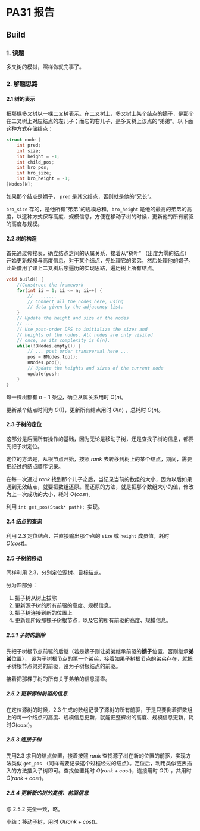 # PA31 报告

## Build

### 1. 读题

多叉树的模拟，照样做就完事了。

### 2. 解题思路

#### 2.1 树的表示

把那棵多叉树以一棵二叉树表示。在二叉树上，多叉树上某个结点的嫡子，是那个在二叉树上对应结点的左儿子；而它的右儿子，是多叉树上该点的“弟弟”。以下面这种方式存储结点：

```c++
struct node {
    int pred;
    int size;
    int height = -1;
    int child_pos;
    int bro_pos;
    int bro_size;
    int bro_height = -1;
}Nodes[N];
```

如果那个结点是嫡子， `pred` 是其父结点，否则就是他的“兄长”。

`bro_size` 存的，是他所有“弟弟”的规模总和，`bro_height` 是他的最高的弟弟的高度，以这种方式保存高度、规模信息，方便在移动子树的时候，更新他的所有前驱的高度与规模。

#### 2.2 树的构造

首先通过邻接表，确立结点之间的从属关系，接着从“树叶” （出度为零的结点）开始更新规模与高度信息，对于某个结点，先处理它的弟弟，然后处理他的嫡子。此处借用了课上二叉树后序遍历的实现思路，遍历树上所有结点。

```c++
void build() {
    //Construct the framework
    for(int ii = 1; ii <= n; ii++) {
    	//   ......
        // Connect all the nodes here, using
        // data given by the adjacency list.
    }
    // Update the height and size of the nodes
    // ...
    // Use post-order DFS to initialize the sizes and
    // heights of the nodes. All nodes are only visited
    // once, so its complexity is O(n).
    while(!BNodes.empty()) {
        // ... post order transversal here ...
        pos = BNodes.top();
        BNodes.pop();
        // Update the heights and sizes of the current node
        update(pos);
    }
}
```

每一棵树都有 $n-1$ 条边，确立从属关系用时 $O(n)$。

更新某个结点时间为 $O(1)$，更新所有结点用时 $O(n)$ ，总耗时 $O(n)$。

#### 2.3 子树的定位

这部分是后面所有操作的基础，因为无论是移动子树，还是查找子树的信息，都要先把子树定位。

定位的方法是，从根节点开始，按照 $rank$ 去转移到树上的某个结点，期间，需要把经过的结点顺序记录。

在每一次通过 $rank$ 找到那个儿子之后，当记录当前的数组的大小，因为以后如果遇到无效结点，就要把数组还原。而还原的方法，就是把那个数组大小的值，修改为上一次成功的大小，耗时 $O(cost)$。

利用 `int get_pos(Stack* path); `实现。

#### 2.4 结点的查询

利用 2.3 定位结点，并直接输出那个点的 `size` 或 `height` 成员值，耗时 $O(cost)$。

#### 2.5 子树的移动

同样利用 2.3，分别定位源树、目标结点。

分为四部分：

1) 把子树从树上拔除 
2) 更新源子树的所有前驱的高度、规模信息。
3) 把子树连接到新的位置上
4) 更新现阶段那棵子树根节点，以及它的所有前驱的高度、规模信息。

##### 2.5.1 子树的删除

先把子树根节点前驱的后继（若是嫡子则让弟弟继承前驱的**嫡子**位置，否则继承**弟弟**位置）， 设为子树根节点的第一个弟弟，接着如果子树根节点的弟弟存在，就把子树根节点弟弟的前驱，设为子树根结点的前驱。

接着把那棵子树的所有关于弟弟的信息清零。

##### 2.5.2 更新源树前驱的信息

在定位源树的时候，2.3 生成的数组记录了源树的所有前驱，于是只要倒着把数组上的每一个结点的高度、规模信息更新，就能把整棵树的高度、规模信息更新，耗时$O(cost)$。

##### 2.5.3 连接子树

先用2.3 求目的结点位置，接着按照 $rank$ 查找源子树在新的位置的前驱，实现方法类似 `get_pos` （同样需要记录这个过程经过的结点）。定位后，利用类似链表插入的方法插入子树即可。查找位置耗时 $O(rank + cost)$，连接用时 $O(1)$ ，共用时 $O(rank + cost)$。

##### 2.5.4 更新新的树的高度、前驱信息

与 2.5.2 完全一致，略。

小结：移动子树，用时 $O(rank + cost)$。
